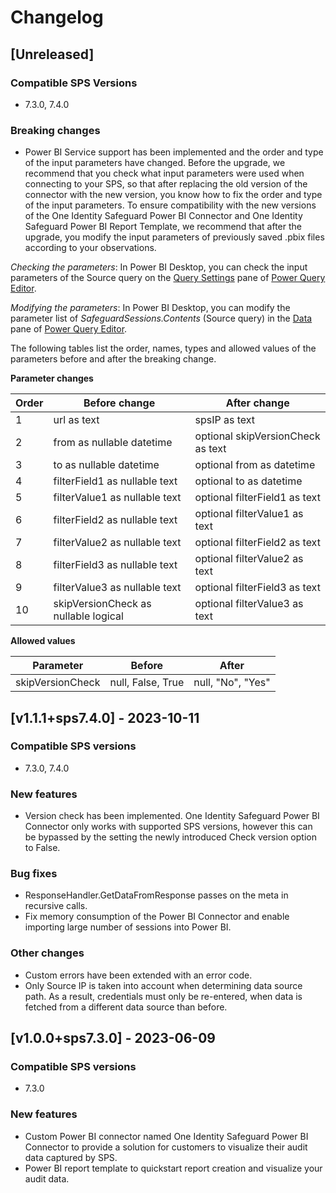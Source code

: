 # Changelog

## [Unreleased]

### Compatible SPS Versions

* 7.3.0, 7.4.0

### Breaking changes

* Power BI Service support has been implemented and the order and type of the input parameters have changed. Before the upgrade, we recommend that you check what input parameters were used when connecting to your SPS, so that after replacing the old version of the connector with the new version, you know how to fix the order and type of the input parameters. To ensure compatibility with the new versions of the One Identity Safeguard Power BI Connector and One Identity Safeguard Power BI Report Template, we recommend that after the upgrade, you modify the input parameters of previously saved .pbix files according to your observations.

*Checking the parameters*: In Power BI Desktop, you can check the input parameters of the Source query on the [Query Settings] pane of [Power Query Editor].

*Modifying the parameters*: In Power BI Desktop, you can modify the parameter list of *SafeguardSessions.Contents* (Source query) in the [Data] pane of [Power Query Editor].

The following tables list the order, names, types and allowed values of the parameters before and after the breaking change.

**Parameter changes**

| **Order** | **Before change**                    | **After change**                  |
|-----------|--------------------------------------|-----------------------------------|
|         1 | url as text                          | spsIP as text                     |
|         2 | from as nullable datetime            | optional skipVersionCheck as text |
|         3 | to as nullable datetime              | optional from as datetime         |
|         4 | filterField1 as nullable text        | optional to as datetime           |
|         5 | filterValue1 as nullable text        | optional filterField1 as text     |
|         6 | filterField2 as nullable text        | optional filterValue1 as text     |
|         7 | filterValue2 as nullable text        | optional filterField2 as text     |
|         8 | filterField3 as nullable text        | optional filterValue2 as text     |
|         9 | filterValue3 as nullable text        | optional filterField3 as text     |
|        10 | skipVersionCheck as nullable logical | optional filterValue3 as text     |       

**Allowed values**

| **Parameter**    | **Before**        | **After**         |
|------------------|-------------------|-------------------|
| skipVersionCheck | null, False, True | null, "No", "Yes" |

## [v1.1.1+sps7.4.0] - 2023-10-11

### Compatible SPS versions

* 7.3.0, 7.4.0

### New features

* Version check has been implemented. One Identity Safeguard Power BI Connector only works with supported SPS versions, however this can be bypassed by the setting the newly introduced Check version option to False.

### Bug fixes

* ResponseHandler.GetDataFromResponse passes on the meta in recursive calls.
* Fix memory consumption of the Power BI Connector and enable importing large number of sessions into Power BI.

### Other changes

* Custom errors have been extended with an error code.
* Only Source IP is taken into account when determining data source path. As a result, credentials must only be re-entered, when data is fetched from a different data source than before.

## [v1.0.0+sps7.3.0] - 2023-06-09

### Compatible SPS versions

* 7.3.0

### New features

* Custom Power BI connector named One Identity Safeguard Power BI Connector to provide a solution for customers to visualize their audit data captured by SPS.
* Power BI report template to quickstart report creation and visualize your audit data.

<!-- Links -->

[Power Query Editor]: https://learn.microsoft.com/en-us/power-bi/transform-model/desktop-query-overview#power-query-editor
[Data]: https://learn.microsoft.com/en-us/power-bi/transform-model/desktop-query-overview#the-center-data-pane
[Query Settings]: https://learn.microsoft.com/en-us/power-bi/transform-model/desktop-query-overview#the-right-query-settings-pane

<!-- Links END -->